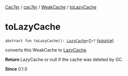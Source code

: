 [Cac7er](../../index.md) / [cac7er](../index.md) / [WeakCache](index.md) / [toLazyCache](./to-lazy-cache.md)

# toLazyCache

`abstract fun toLazyCache(): `[`LazyCache`](../-lazy-cache/index.md)`<`[`T`](index.md#T)`>?` [(source)](http://2wiqua.wcaokaze.com/gitbucket/wcaokaze/Cac7er/blob/master/src/main/java/cac7er/WeakCache.kt#L92)

converts this WeakCache to [LazyCache](../-lazy-cache/index.md).

**Return**
LazyCache or null if the cache was deleted by GC.

**Since**
0.1.0

